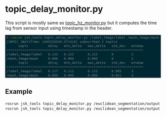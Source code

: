 # topic\_delay\_monitor.py

This script is mostly same as [topic\_hz\_monitor.py](topic_hz_monitor.html)
but it computes the time lag from sensor input using timestamp in the header.

![](images/topic_delay_monitor.png)


## Example

```bash
rosrun jsk_tools topic_delay_monitor.py /euclidean_segmentation/output --search-parent
rosrun jsk_tools topic_delay_monitor.py /euclidean_segmentation/output /camera/rgb/points
```
